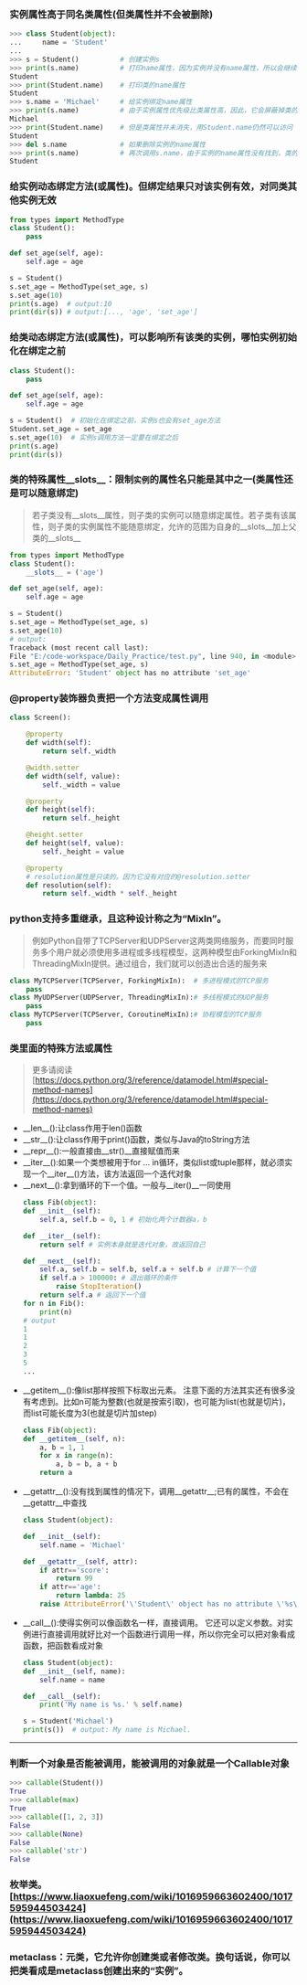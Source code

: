 ### 实例属性高于同名类属性(但类属性并不会被删除)
```python
>>> class Student(object):
...     name = 'Student'
...
>>> s = Student()          # 创建实例s
>>> print(s.name)          # 打印name属性，因为实例并没有name属性，所以会继续查找class的name属性
Student
>>> print(Student.name)    # 打印类的name属性
Student
>>> s.name = 'Michael'     # 给实例绑定name属性
>>> print(s.name)          # 由于实例属性优先级比类属性高，因此，它会屏蔽掉类的name属性
Michael
>>> print(Student.name)    # 但是类属性并未消失，用Student.name仍然可以访问
Student
>>> del s.name             # 如果删除实例的name属性
>>> print(s.name)          # 再次调用s.name，由于实例的name属性没有找到，类的name属性就显示出来了
Student
```
### 给实例动态绑定方法(或属性)。但绑定结果只对该实例有效，对同类其他实例无效
```python
from types import MethodType
class Student():
    pass

def set_age(self, age):
    self.age = age

s = Student()
s.set_age = MethodType(set_age, s)
s.set_age(10)
print(s.age)  # output:10
print(dir(s)) # output:[..., 'age', 'set_age']
```
### 给类动态绑定方法(或属性)，可以影响所有该类的实例，哪怕实例初始化在绑定之前
```python
class Student():
    pass

def set_age(self, age):
    self.age = age

s = Student()  # 初始化在绑定之前，实例s也会有set_age方法
Student.set_age = set_age
s.set_age(10)  # 实例s调用方法一定要在绑定之后
print(s.age)
print(dir(s))
```
### 类的特殊属性__slots__：限制`实例`的属性名只能是其中之一(类属性还是可以随意绑定)
>若子类没有__slots__属性，则子类的实例可以随意绑定属性。若子类有该属性，则子类的实例属性不能随意绑定，允许的范围为自身的__slots__加上父类的__slots__

```python
from types import MethodType
class Student():
    __slots__ = ('age')

def set_age(self, age):
    self.age = age

s = Student()
s.set_age = MethodType(set_age, s)
s.set_age(10)
# output:
Traceback (most recent call last):
File "E:/code-workspace/Daily_Practice/test.py", line 940, in <module>
s.set_age = MethodType(set_age, s)
AttributeError: 'Student' object has no attribute 'set_age'
```
### @property装饰器负责把一个方法变成属性调用
```python
class Screen():

    @property
    def width(self):
        return self._width

    @width.setter
    def width(self, value):
        self._width = value

    @property
    def height(self):
        return self._height

    @height.setter
    def height(self, value):
        self._height = value

    @property
    # resolution属性是只读的。因为它没有对应的@resolution.setter
    def resolution(self):
        return self._width * self._height
```
### python支持多重继承，且这种设计称之为“MixIn”。
>例如Python自带了TCPServer和UDPServer这两类网络服务，而要同时服务多个用户就必须使用多进程或多线程模型，这两种模型由ForkingMixIn和ThreadingMixIn提供。通过组合，我们就可以创造出合适的服务来

```python
class MyTCPServer(TCPServer, ForkingMixIn):  # 多进程模式的TCP服务
    pass
class MyUDPServer(UDPServer, ThreadingMixIn):# 多线程模式的UDP服务
    pass
class MyTCPServer(TCPServer, CoroutineMixIn):# 协程模型的TCP服务
    pass
```
### 类里面的特殊方法或属性
>更多请阅读[https://docs.python.org/3/reference/datamodel.html#special-method-names](https://docs.python.org/3/reference/datamodel.html#special-method-names)

- \_\_len\_\_():让class作用于len()函数
- \_\_str\_\_():让class作用于print()函数，类似与Java的toString方法
- \_\_repr\_\_():一般直接由\_\_str()\_\_直接赋值而来
- \_\_iter\_\_():如果一个类想被用于for ... in循环，类似list或tuple那样，就必须实现一个\_\_iter\_\_()方法，该方法返回一个迭代对象
- \_\_next\_\_():拿到循环的下一个值。一般与\_\_iter()\_\_一同使用
    ```python
    class Fib(object):
    def __init__(self):
        self.a, self.b = 0, 1 # 初始化两个计数器a，b

    def __iter__(self):
        return self # 实例本身就是迭代对象，故返回自己

    def __next__(self):
        self.a, self.b = self.b, self.a + self.b # 计算下一个值
        if self.a > 100000: # 退出循环的条件
            raise StopIteration()
        return self.a # 返回下一个值
    for n in Fib():
        print(n)
    # output
    1
    1
    2
    3
    5
    ...
    ```
- \_\_getitem\_\_():像list那样按照下标取出元素。
注意下面的方法其实还有很多没有考虑到。比如n可能为整数(也就是按索引取)，也可能为list(也就是切片)，而list可能长度为3(也就是切片加step)
    ```python
    class Fib(object):
    def __getitem__(self, n):
        a, b = 1, 1
        for x in range(n):
            a, b = b, a + b
        return a
    ```
- \_\_getattr\_\_():没有找到属性的情况下，调用\_\_getattr\_\_;已有的属性，不会在\_\_getattr\_\_中查找
    ```python
    class Student(object):

    def __init__(self):
        self.name = 'Michael'

    def __getattr__(self, attr):
        if attr=='score':
            return 99
        if attr=='age':
            return lambda: 25
        raise AttributeError('\'Student\' object has no attribute \'%s\'' % attr)
    ```
- \_\_call\_\_():使得实例可以像函数名一样，直接调用。
它还可以定义参数。对实例进行直接调用就好比对一个函数进行调用一样，所以你完全可以把对象看成函数，把函数看成对象
    ```python
    class Student(object):
    def __init__(self, name):
        self.name = name

    def __call__(self):
        print('My name is %s.' % self.name)

    s = Student('Michael')
    print(s())  # output: My name is Michael.
    ```
---
### 判断一个对象是否能被调用，能被调用的对象就是一个Callable对象
```python
>>> callable(Student())
True
>>> callable(max)
True
>>> callable([1, 2, 3])
False
>>> callable(None)
False
>>> callable('str')
False
```
### 枚举类。[https://www.liaoxuefeng.com/wiki/1016959663602400/1017595944503424](https://www.liaoxuefeng.com/wiki/1016959663602400/1017595944503424)
### metaclass：元类，它允许你创建类或者修改类。换句话说，你可以把类看成是metaclass创建出来的“实例”。
